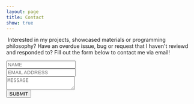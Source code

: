 ```yaml
---
layout: page
title: Contact
show: true
---
```


<p><span class="image right"><img src="/assets/images/pic02.jpg" alt="" /></span>
Interested in my projects, showcased materials or programming philosophy?
Have an overdue issue, bug or request that I haven't reviewd and responded to?
Fill out the form below to contact me via email!</p>

<form method="POST" action="https://formspree.io/thekpaul@outlook.com">
  <input type="text" name="name" placeholder="NAME"><br>
 	<input type="text" name="email" placeholder="EMAIL ADDRESS"><br>
 	<textarea name="message" placeholder="MESSAGE"></textarea><br>
  <button type="submit" class="button special">SUBMIT</button>
</form>
